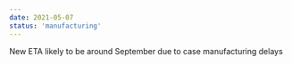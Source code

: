 ```yaml
---
date: 2021-05-07
status: 'manufacturing'
---
```


New ETA likely to be around September due to case manufacturing delays